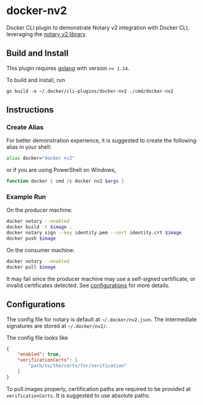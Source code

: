 # docker-nv2
Docker CLI plugin to demonstrate Notary v2 integration with Docker CLI, leveraging the [notary v2 library](https://github.com/notaryproject/notary).

## Build and Install
This plugin requires [golang](https://golang.org/dl/) with version `>= 1.14`.

To build and install, run
```
go build -o ~/.docker/cli-plugins/docker-nv2 ./cmd/docker-nv2
```

## Instructions
### Create Alias
For better demonstration experience, it is suggested to create the following alias in your shell:
```bash
alias docker="docker nv2"
```
or if you are using PowerShell on Windows,
```powershell
function docker { cmd /c docker nv2 $args }
```

### Example Run
On the producer machine:
```bash
docker notary --enabled
docker build -t $image .
docker notary sign --key identity.pem --cert identity.crt $image
docker push $image
```

On the consumer machine:
```bash
docker notary --enabled
docker pull $image
```
It may fail since the producer machine may use a self-signed certificate, or invalid certificates detected.
See [configurations](#configurations) for more details.

## Configurations
The config file for notary is default at `~/.docker/nv2.json`.
The intermediate signatures are stored at `~/.docker/nv2/`.

The config file looks like
```json
{
    "enabled": true,
    "verificationCerts": [
        "path/to/the/certs/for/verification"
    ]
}
```
To pull images properly, certification paths are required to be provided at `verificationCerts`.
It is suggested to use absolute paths.
